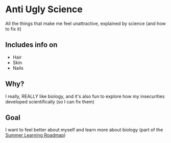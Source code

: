 # Anti Ugly Science
All the things that make me feel unattractive, explained by science (and how to fix it)

## Includes info on
- Hair
- Skin
- Nails

## Why?
I really, REALLY like biology, and it's also fun to explore how my insecurities developed scientifically (so I can fix them)

## Goal
I want to feel better about myself and learn more about biology (part of the [Summer Learning Roadmap](https://github.com/arymus/summer-learning-roadmap))
